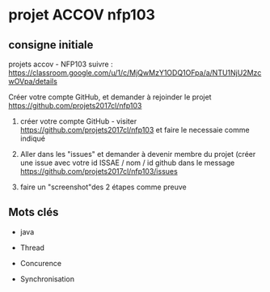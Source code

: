 # projet ACCOV nfp103

## consigne initiale 
projets accov - NFP103
suivre : https://classroom.google.com/u/1/c/MjQwMzY1ODQ1OFpa/a/NTU1NjU2MzcwOVpa/details

Créer votre compte GitHub, et demander à rejoinder le projet https://github.com/projets2017cl/nfp103
1. créer votre compte GitHub - visiter https://github.com/projets2017cl/nfp103 et faire le necessaie comme indiqué

2. Aller dans les "issues" et demander à devenir membre du projet (créer une issue avec votre id ISSAE / nom / id github dans le message https://github.com/projets2017cl/nfp103/issues 

3. faire un "screenshot"des 2 étapes comme preuve

## Mots clés

* java

* Thread

* Concurence

* Synchronisation
